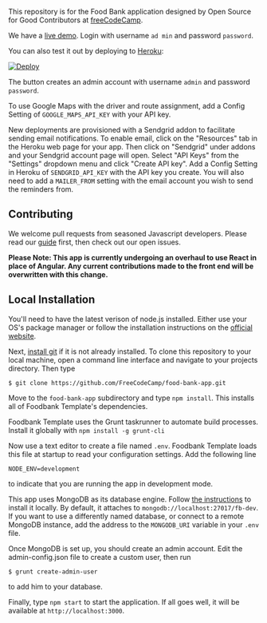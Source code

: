 This repository is for the Food Bank application designed by Open Source for Good Contributors at [freeCodeCamp](http://www.freecodecamp.com).     
   
We have a [live demo](https://food-bank-app-demo.herokuapp.com). Login with username `ad min` and password `password`.
    
You can also test it out by deploying to [Heroku](https://www.heroku.com): 
         
[![Deploy](https://www.herokucdn.com/deploy/button.svg)](https://heroku.com/deploy)
     
The button creates an admin account with username `admin` and password `password`.

To use Google Maps with the driver and route assignment, add a Config Setting of `GOOGLE_MAPS_API_KEY` with your API key.

New deployments are provisioned with a Sendgrid addon to facilitate sending email notifications. To enable email, click on the "Resources" tab in the Heroku web page for your app. Then click on "Sendgrid" under addons and your Sendgrid account page will open. Select "API Keys" from the "Settings" dropdown menu and click "Create API key". Add a Config Setting in Heroku of `SENDGRID_API_KEY` with the API key you create. You will also need to add a `MAILER_FROM` setting with the email account you wish to send the reminders from.

Contributing
------------

We welcome pull requests from seasoned Javascript developers. Please read our [guide](CONTRIBUTING.md) first, then check out our open issues.

**Please Note: This app is currently undergoing an overhaul to use React in place of Angular. Any current contributions made to the front end will be overwritten with this change.** 

Local Installation
------------------

You'll need to have the latest verison of node.js installed. Either use your OS's package manager or follow the installation instructions on the [official website](http://nodejs.org).

Next, [install git](https://git-scm.com/book/en/v2/Getting-Started-Installing-Git) if it is not already installed. To clone this repository to your local machine, open a command line interface and navigate to your projects directory. Then type

`$ git clone https://github.com/FreeCodeCamp/food-bank-app.git`

Move to the `food-bank-app` subdirectory and type `npm install`. This installs all of Foodbank Template's dependencies.

Foodbank Template uses the Grunt taskrunner to automate build processes. Install it globally with `npm install -g grunt-cli`

Now use a text editor to create a file named `.env`. Foodbank Template loads this file at startup to read your configuration settings. Add the following line

`NODE_ENV=development`

to indicate that you are running the app in development mode.

This app uses MongoDB as its database engine. Follow [the instructions](https://docs.mongodb.com/manual/tutorial/install-mongodb-on-linux/) to install it locally. By default, it attaches to `mongodb://localhost:27017/fb-dev`. If you want to use a differently named database, or connect to a remote MongoDB instance, add the address to the `MONGODB_URI` variable in your `.env` file.

Once MongoDB is set up, you should create an admin account. Edit the admin-config.json file to create a custom user, then run
 
`$ grunt create-admin-user`

to add him to your database.

Finally, type `npm start` to start the application. If all goes well, it will be available at `http://localhost:3000`.
 
